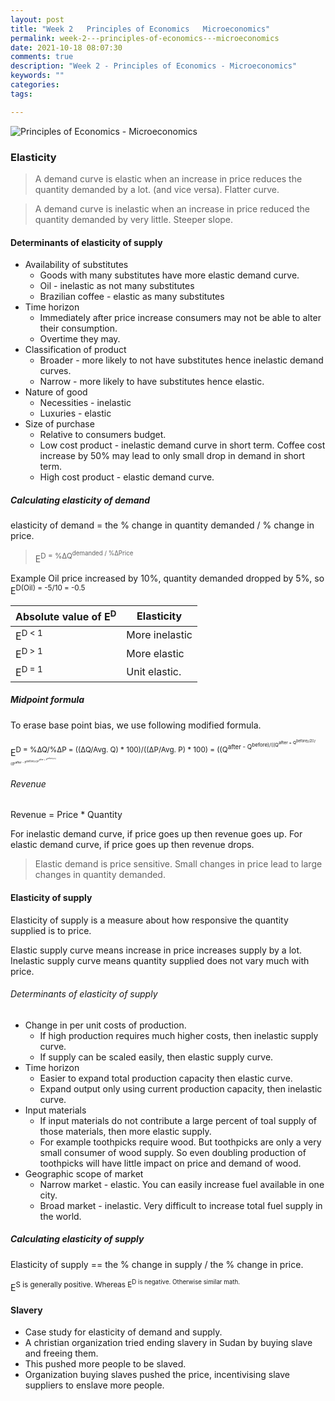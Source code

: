 ```yaml
---
layout: post
title: "Week 2   Principles of Economics   Microeconomics"
permalink: week-2---principles-of-economics---microeconomics
date: 2021-10-18 08:07:30
comments: true
description: "Week 2 - Principles of Economics - Microeconomics"
keywords: ""
categories:
tags:

---
```


![Principles of Economics - Microeconomics](/images/microeconomics-course.png)

### Elasticity

> A demand curve is elastic when an increase in price reduces the quantity demanded by a lot. (and vice versa). Flatter curve.

> A demand curve is inelastic when an increase in price reduced the quantity demanded by very little. Steeper slope.

#### Determinants of elasticity of supply
* Availability of substitutes
  * Goods with many substitutes have more elastic demand curve.
  * Oil - inelastic as not many substitutes
  * Brazilian coffee - elastic as many substitutes
* Time horizon
  * Immediately after price increase consumers may not be able to alter their consumption.
  * Overtime they may.
* Classification of product
  * Broader - more likely to not have substitutes hence inelastic demand curves.
  * Narrow - more likely to have substitutes hence elastic.
* Nature of good
  * Necessities - inelastic
  * Luxuries - elastic
* Size of purchase
  * Relative to consumers budget.
  * Low cost product - inelastic demand curve in short term. Coffee cost increase by 50% may lead to only small drop in demand in short term.
  * High cost product - elastic demand curve.

##### Calculating elasticity of demand

elasticity of demand = the % change in quantity demanded / % change in price.

> E<sup>D = %∆Q<sup>demanded / %∆Price

Example
Oil price increased by 10%, quantity demanded dropped by 5%, so
E<sup>D(Oil) = -5/10 = -0.5

| Absolute value of E<sup>D | Elasticity     |
| ------------------------- | -------------- |
| E<sup>D < 1               | More inelastic |
| E<sup>D > 1               | More elastic   |
| E<sup>D = 1               | Unit elastic.  |

##### Midpoint formula
To erase base point bias, we use following modified formula.

E<sup>D = %∆Q/%∆P = ((∆Q/Avg. Q) * 100)/((∆P/Avg. P) * 100)
                  = ((Q<sup>after - Q<sup>before)/((Q<sup>after + Q<sup>before)/2))/
                  ((P<sup>after - P<sup>before)/((P<sup>after + P<sup>before)/2))

###### Revenue

Revenue = Price * Quantity

For inelastic demand curve, if price goes up then revenue goes up.
For elastic demand curve, if price goes up then revenue drops.

> Elastic demand is price sensitive. Small changes in price lead to large changes in quantity demanded.

#### Elasticity of supply

Elasticity of supply is a measure about how responsive the quantity supplied is to price.

Elastic supply curve means increase in price increases supply by a lot.
Inelastic supply curve means quantity supplied does not vary much with price.

###### Determinants of elasticity of supply
* Change in per unit costs of production.
  * If high production requires much higher costs, then inelastic supply curve.
  * If supply can be scaled easily, then elastic supply curve.
* Time horizon
  * Easier to expand total production capacity then elastic curve.
  * Expand output only using current production capacity, then inelastic curve.
* Input materials
  * If input materials do not contribute a large percent of toal supply of those materials, then more elastic supply.
  * For example toothpicks require wood. But toothpicks are only a very small consumer of wood supply. So even doubling production of toothpicks will have little impact on price and demand of wood.
* Geographic scope of market
  * Narrow market - elastic. You can easily increase fuel available in one city.
  * Broad market - inelastic. Very difficult to increase total fuel supply in the world.

##### Calculating elasticity of supply

Elasticity of supply == the % change in supply / the % change in price.

E<sup>S is generally positive. Whereas E<sup>D is negative. Otherwise similar math.


#### Slavery

* Case study for elasticity of demand and supply.
* A christian organization tried ending slavery in Sudan by buying slave and freeing them.
* This pushed more people to be slaved.
* Organization buying slaves pushed the price, incentivising slave suppliers to enslave more people.
